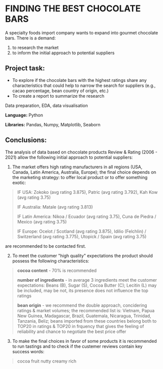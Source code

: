 # FINDING THE BEST CHOCOLATE BARS
A specialty foods import company wants to expand into gourmet chocolate bars. There is a demand:
1. to research the market
2. to inform the initial approach to potential suppliers

## Project task:
* To explore if the chocolate bars with the highest ratings share any characteristics that could help to narrow the search for suppliers (e.g., cacao percentage, bean country of origin, etc.)
* To create a report to summarize the research

Data preparation, EDA, data visualisation

**Language:** Python

**Libraries:** Pandas, Numpy, Matplotlib, Seaborn

## Conclusions:
The analysis of data based on chocolate products Review & Rating (2006 - 2021) allow the following initial approach to potential suppliers:

1. The market offers high rating manufacturers in all regions (USA, Canada, Latin America, Australia, Europe); the final choice depends on the marketing strategy: to offer local product or to offer something exotic:
>
>IF USA: Zokoko (avg rating 3.875), Patric (avg rating 3.792), Kah Kow (avg rating 3.75)
>
>IF Australia: Matale (avg rating 3.813)
>
>IF Latin America: Nikoa / Ecuador (avg rating 3.75), Cuna de Piedra / Mexico (avg rating 3.75)
>
>IF Europe: Ocelot / Scotland (avg rating 3.875), Idilio (Felchlin) / Switzerland (avg rating 3.775), Utopick / Spain (avg rating 3.75)
>
are recommended to be contacted first.

2. To meet the customer "high quality" expectations the product should possess the following characteristics:
>
> **cocoa content** - 70% is recommended
> 
> **number of ingredients** - in average 3 ingredients meet the customer expectations: Beans (B), Sugar (S), Cocoa Butter (C); Lecitin (L) may be included, may be not, its presence does not influence the top ratings
> 
> **bean origin** - we recommend the double approach, concidering ratings & market volumes; the recommended list is: Vietnam, Papua New Guinea, Madagascar, Brazil, Guatemala, Nicaragua, Trinidad, Tanzania, Beliz; beans imported from these countries belong both to TOP20 in ratings & TOP20 in frquency that gives the feeling of reliability and chance to negotiate the best price offer
>
3. To make the final choices in favor of some products it is recommended to run tastings and to check if the custemer reviews contain key success words:
> cocoa
> fruit
> nutty
> creamy
> rich
